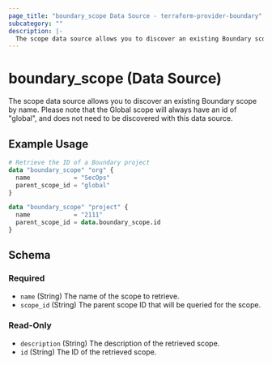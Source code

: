 ```yaml
---
page_title: "boundary_scope Data Source - terraform-provider-boundary"
subcategory: ""
description: |-
  The scope data source allows you to discover an existing Boundary scope by name.
---
```


# boundary_scope (Data Source)

The scope data source allows you to discover an existing Boundary scope by name.
Please note that the Global scope will always have an id of "global", and does not need to be discovered with this data source.

## Example Usage

```terraform
# Retrieve the ID of a Boundary project
data "boundary_scope" "org" {
  name            = "SecOps"
  parent_scope_id = "global"
}

data "boundary_scope" "project" {
  name            = "2111"
  parent_scope_id = data.boundary_scope.id
}
```

<!-- schema generated by tfplugindocs -->
## Schema

### Required

- `name` (String) The name of the scope to retrieve.
- `scope_id` (String) The parent scope ID that will be queried for the scope.

### Read-Only

- `description` (String) The description of the retrieved scope.
- `id` (String) The ID of the retrieved scope.
